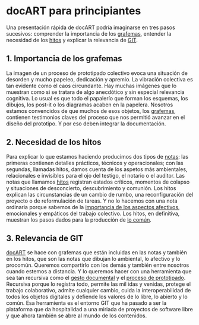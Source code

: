 # docART para principiantes #

Una presentación rápida de docART podría imaginarse en tres pasos sucesivos: comprender la importancia de los [grafemas](https://github.com/docART/documentacion/blob/recipe/prototyping/05_nocion_de_grafema.md), entender la necesidad de los [hitos](https://github.com/docART/documentacion/blob/recipe/prototyping/07_descripcion_de_un_hito.md) y explicar la relevancia de [GIT](https://www.google.es/url?sa=t&rct=j&q=&esrc=s&source=web&cd=6&cad=rja&uact=8&ved=0ahUKEwis2KDuy8LXAhVJnBoKHQlNCcAQFghGMAU&url=https%3A%2F%2Fes.wikipedia.org%2Fwiki%2FGit&usg=AOvVaw25U092MLY3uEdoHVT7OLkp).

## 1.  Importancia de los grafemas ##
La imagen de un proceso de prototipado colectivo evoca una situación de desorden y mucho papeleo, dedicación y apremio. La vibración colectiva es tan evidente como el caos circundante. Hay muchas imágenes que lo muestran como si se tratara de algo anecdótico y sin especial relevancia cognitiva. Lo usual es que todo el papalerío que forman los esquemas, los dibujos, los post-it o los diagramas acaben en la papelera. Nosotros estamos convencidos de que muchos de esos objetos, los [grafemas](https://github.com/docART/documentacion/blob/recipe/prototyping/05_nocion_de_grafema.md), contienen testimonios claves del proceso que nos permitió avanzar en el diseño del prototipo. Y por eso deben integrar la documentación. 

## 2.   Necesidad de los hitos ##
Para explicar lo que estamos haciendo producimos dos tipos de [notas](https://github.com/docART/documentacion/blob/recipe/prototyping/06_descripcion_de_nota.md): las primeras contienen detalles prácticos, técnicos y operacionales; con las segundas, llamadas hitos, damos cuenta de los aspetos más ambientales, relacionales e invisibles para el ojo del testigo, el notario o el auditor. Las notas que llamamos [hitos](https://github.com/docART/documentacion/blob/recipe/prototyping/07_descripcion_de_un_hito.md) registran estados críticos, momentos de colapso y situaciones de desconcierto, descubrimiento y comunión. Los hitos explican las circunstancias de un cambio de rumbo, una reconfiguración del proyecto o de reformulación de tareas. Y no lo hacemos con una nota ordinaria porque sabemos de la [importancia de los aspectos afectivos](https://github.com/docART/documentacion/blob/recipe/prototyping/13_la_importancia_de_los_afectos.md), emocionales y empáticos del trabajo colectivo. Los hitos, en definitiva, muestran los pasos dados para la producción de [lo común](https://www.academia.edu/29090859/El_futuro_se_llama_ayer_procom%C3%BAn_y_por_venir). 

## 3.   Relevancia de GIT ##
[docART](https://github.com/docART/documentacion/blob/recipe/prototyping/01_introduccion_a_la_propuesta.md) se hace con grafemas que están incluidas en las notas y también en los hitos, que son las notas que dibujan lo ambiental, lo afectivo y lo procomún. Queremos compartirlo con los demás y también entre nosotros cuando estemos a distancia. Y lo queremos hacer con una herramienta que sea tan recursiva como el [gesto documental](https://github.com/docART/documentacion/blob/recipe/prototyping/12_relacion_prototipar_y_documentar.md) y el [proceso de prototipado](http://laaventuradeaprender.educalab.es/guias/como-hacer-un-prototipo/). Recursiva porque lo registra todo, permite las mil idas y venidas, protege el trabajo colaborativo, admite cualquier cambio, cuida la interoperabilidad de todos los objetos digitales y defiende los valores de lo libre, lo abierto y lo común. Esa herramienta es el entorno GIT que ha pasado a ser la plataforma que da hospitalidad a una miriada de proyectos de software libre y que ahora también se abre al mundo de los contenidos.
